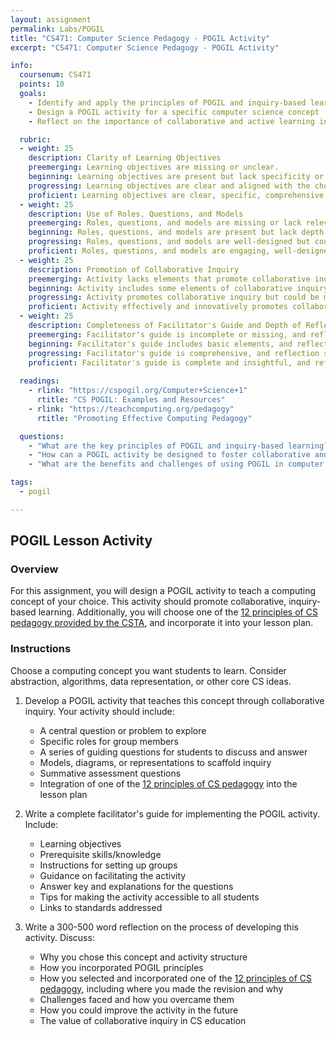 ```yaml
---
layout: assignment
permalink: Labs/POGIL
title: "CS471: Computer Science Pedagogy - POGIL Activity"
excerpt: "CS471: Computer Science Pedagogy - POGIL Activity"

info:
  coursenum: CS471
  points: 10
  goals:
    - Identify and apply the principles of POGIL and inquiry-based learning
    - Design a POGIL activity for a specific computer science concept
    - Reflect on the importance of collaborative and active learning in computer science education

  rubric:
  - weight: 25
    description: Clarity of Learning Objectives
    preemerging: Learning objectives are missing or unclear.
    beginning: Learning objectives are present but lack specificity or alignment with the chosen computing concept.
    progressing: Learning objectives are clear and aligned with the chosen computing concept but could be more comprehensive.
    proficient: Learning objectives are clear, specific, comprehensive, and well-aligned with the chosen computing concept.
  - weight: 25
    description: Use of Roles, Questions, and Models
    preemerging: Roles, questions, and models are missing or lack relevance to the POGIL activity.
    beginning: Roles, questions, and models are present but lack depth or clear connection to the computing concept.
    progressing: Roles, questions, and models are well-designed but could be more engaging or closely aligned with the computing concept.
    proficient: Roles, questions, and models are engaging, well-designed, and closely aligned with the computing concept.
  - weight: 25
    description: Promotion of Collaborative Inquiry
    preemerging: Activity lacks elements that promote collaborative inquiry.
    beginning: Activity includes some elements of collaborative inquiry but lacks cohesion or effectiveness.
    progressing: Activity promotes collaborative inquiry but could be more innovative or engaging.
    proficient: Activity effectively and innovatively promotes collaborative inquiry, fostering deep understanding of the computing concept.
  - weight: 25
    description: Completeness of Facilitator's Guide and Depth of Reflection
    preemerging: Facilitator's guide is incomplete or missing, and reflection lacks depth.
    beginning: Facilitator's guide includes basic elements, and reflection shows some insight but lacks connections to POGIL.
    progressing: Facilitator's guide is comprehensive, and reflection shows good insight and connections to POGIL but could be more reflective.  One of the 12 principles of computing pedagogy is incorporated and discussed in the lesson.
    proficient: Facilitator's guide is complete and insightful, and reflection is deep, thoughtful, and well-connected to POGIL principles.  One of the 12 principles of computing pedagogy is incorporated and discussed in the lesson.
    
  readings:
    - rlink: "https://cspogil.org/Computer+Science+1"
      rtitle: "CS POGIL: Examples and Resources"
    - rlink: "https://teachcomputing.org/pedagogy"
      rtitle: "Promoting Effective Computing Pedagogy"

  questions:
    - "What are the key principles of POGIL and inquiry-based learning?"
    - "How can a POGIL activity be designed to foster collaborative and active learning?"
    - "What are the benefits and challenges of using POGIL in computer science education?"

tags:
  - pogil

---
```


## POGIL Lesson Activity

### Overview
For this assignment, you will design a POGIL activity to teach a computing concept of your choice. This activity should promote collaborative, inquiry-based learning. Additionally, you will choose one of the [12 principles of CS pedagogy provided by the CSTA](https://teachcomputing.org/pedagogy), and incorporate it into your lesson plan.

### Instructions
Choose a computing concept you want students to learn. Consider abstraction, algorithms, data representation, or other core CS ideas.

1. Develop a POGIL activity that teaches this concept through collaborative inquiry. Your activity should include:
   - A central question or problem to explore
   - Specific roles for group members
   - A series of guiding questions for students to discuss and answer
   - Models, diagrams, or representations to scaffold inquiry
   - Summative assessment questions
   - Integration of one of the [12 principles of CS pedagogy](https://teachcomputing.org/pedagogy) into the lesson plan

2. Write a complete facilitator's guide for implementing the POGIL activity. Include:
   - Learning objectives
   - Prerequisite skills/knowledge
   - Instructions for setting up groups
   - Guidance on facilitating the activity
   - Answer key and explanations for the questions
   - Tips for making the activity accessible to all students
   - Links to standards addressed

3. Write a 300-500 word reflection on the process of developing this activity. Discuss:
   - Why you chose this concept and activity structure
   - How you incorporated POGIL principles
   - How you selected and incorporated one of the [12 principles of CS pedagogy](https://teachcomputing.org/pedagogy), including where you made the revision and why
   - Challenges faced and how you overcame them
   - How you could improve the activity in the future
   - The value of collaborative inquiry in CS education
